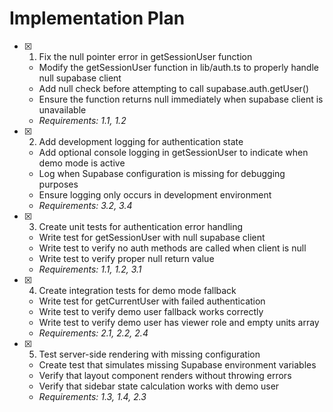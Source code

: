 # Implementation Plan

- [x] 1. Fix the null pointer error in getSessionUser function





  - Modify the getSessionUser function in lib/auth.ts to properly handle null supabase client
  - Add null check before attempting to call supabase.auth.getUser()
  - Ensure the function returns null immediately when supabase client is unavailable
  - _Requirements: 1.1, 1.2_

- [x] 2. Add development logging for authentication state





  - Add optional console logging in getSessionUser to indicate when demo mode is active
  - Log when Supabase configuration is missing for debugging purposes
  - Ensure logging only occurs in development environment
  - _Requirements: 3.2, 3.4_

- [x] 3. Create unit tests for authentication error handling





  - Write test for getSessionUser with null supabase client
  - Write test to verify no auth methods are called when client is null
  - Write test to verify proper null return value
  - _Requirements: 1.1, 1.2, 3.1_

- [x] 4. Create integration tests for demo mode fallback





  - Write test for getCurrentUser with failed authentication
  - Write test to verify demo user fallback works correctly
  - Write test to verify demo user has viewer role and empty units array
  - _Requirements: 2.1, 2.2, 2.4_

- [x] 5. Test server-side rendering with missing configuration





  - Create test that simulates missing Supabase environment variables
  - Verify that layout component renders without throwing errors
  - Verify that sidebar state calculation works with demo user
  - _Requirements: 1.3, 1.4, 2.3_